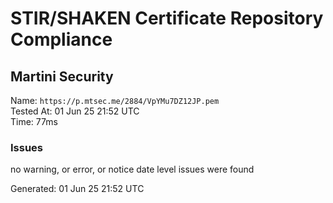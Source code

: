 # STIR/SHAKEN Certificate Repository Compliance

## Martini Security

Name: `https://p.mtsec.me/2884/VpYMu7DZ12JP.pem`\
Tested At: 01 Jun 25 21:52 UTC\
Time: 77ms

### Issues

no warning, or error, or notice date level issues were found

Generated: 01 Jun 25 21:52 UTC